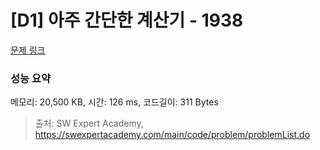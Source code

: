 # [D1] 아주 간단한 계산기 - 1938 

[문제 링크](https://swexpertacademy.com/main/code/problem/problemDetail.do?contestProbId=AV5PjsYKAMIDFAUq) 

### 성능 요약

메모리: 20,500 KB, 시간: 126 ms, 코드길이: 311 Bytes



> 출처: SW Expert Academy, https://swexpertacademy.com/main/code/problem/problemList.do